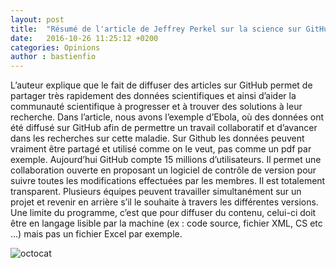 ```yaml
---
layout: post
title:  "Résumé de l'article de Jeffrey Perkel sur la science sur GitHub"
date:   2016-10-26 11:25:12 +0200
categories: Opinions
author : bastienfio
---
```


L’auteur explique que le fait de diffuser des articles sur GitHub permet de partager très rapidement des données scientifiques et ainsi d’aider la communauté scientifique à progresser et à trouver des solutions à leur recherche.
Dans l’article, nous avons l’exemple d’Ebola, où des données ont été diffusé sur GitHub afin de permettre un travail collaboratif et d’avancer dans les recherches sur cette maladie.
Sur Github les données peuvent vraiment être partagé et utilisé comme on le veut, pas comme un pdf par exemple.
Aujourd’hui GitHub compte 15 millions d’utilisateurs.
Il permet une collaboration ouverte en proposant un logiciel de contrôle de version pour suivre toutes les modifications effectuées par les membres. Il est totalement transparent.
Plusieurs équipes peuvent travailler simultanément sur un projet et revenir en arrière s’il le souhaite à travers les différentes versions.
Une limite du programme, c’est que pour diffuser du contenu, celui-ci doit être en langage lisible par la machine (ex : code source, fichier XML, CS etc …) mais pas un fichier Excel par exemple.

![octocat][octocat]

[octocat]:http://www.nature.com/polopoly_fs/7.39544.1475487651!/image/toobox1.jpg_gen/derivatives/landscape_630/toobox1.jpg
